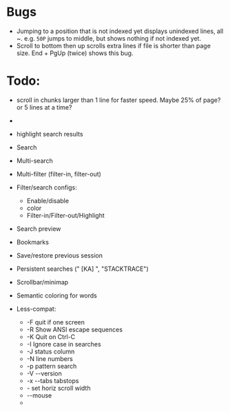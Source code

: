 # Bugs

* Jumping to a position that is not indexed yet displays unindexed lines, all ~.  e.g. `50P` jumps to middle, but shows nothing if not indexed yet.
* Scroll to bottom then up scrolls extra lines if file is shorter than page size.  End + PgUp (twice) shows this bug.

# Todo:
* scroll in chunks larger than 1 line for faster speed.  Maybe 25% of page?  or 5 lines at a time?
*
* highlight search results
* Search
* Multi-search
* Multi-filter (filter-in, filter-out)
* Filter/search configs:
  * Enable/disable
  * color
  * Filter-in/Filter-out/Highlight
* Search preview
* Bookmarks
* Save/restore previous session
* Persistent searches (" [KA] ", "STACKTRACE")
* Scrollbar/minimap
* Semantic coloring for words


* Less-compat:
  * -F quit if one screen
  * -R Show ANSI escape sequences
  * -K Quit on Ctrl-C
  * -I Ignore case in searches
  * -J status column
  * -N line numbers
  * -p pattern search
  * -V --version
  * -x --tabs tabstops
  * -<number> set horiz scroll width
  * --mouse
  *